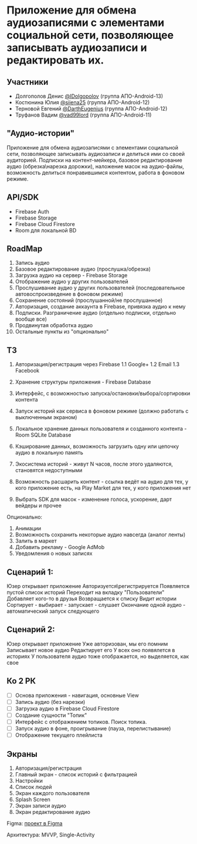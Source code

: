 # Приложение для обмена аудиозаписями с элементами социальной сети, позволяющее записывать аудиозаписи и редактировать их.

## Участники

- Долгополов Денис [@IDolgopolov](https://github.com/IDolgopolov) (группа АПО-Android-13)
- Костюнина Юлия [@siiena25](https://github.com/siiena25) (группа АПО-Android-12)
- Терновой Евгений [@DarthEugenius](https://github.com/DarthEugenius) (группа АПО-Android-12)
- Труфанов Вадим [@vad99lord](https://github.com/vad99lord) (группа АПО-Android-11)

## "Аудио-истории" 

Приложение для обмена аудиозаписями с элементами социальной сети, позволяющее записывать аудиозаписи и делиться ими со своей аудиторией.
Подписки на контент-мейкера, базовое редактирование аудио (обрезка\нарезка дорожки), наложение масок на аудио-файлы, возможность делиться понравившимся контентом, работа в фоновом режиме.

## API/SDK

- Firebase Auth
- Firebase Storage
- Firebase Cloud Firestore
- Room для локальной BD

## RoadMap

1. Запись аудио 
2. Базовое редактирование аудио (прослушка/обрезка) 
3. Загрузка аудио на сервер - Firebase Storage 
4. Отображение аудио у других пользователей 
5. Прослушивание аудио у других пользователей (последовательное автовоспроизведение в фоновом режиме) 
6. Сохранение состояний (прослушанной/не прослушанное) 
7. Авторизация, создание аккаунта в Firebase, привязка аудио к нему 
8. Подписки. Разграничение аудио (отдельно подписки, отдельно вообще все) 
9. Продвинутая обработка аудио 
10. Остальные пункты из "опционально" 


## ТЗ

1. Авторизация/регистрация через Firebase
	1.1 Google+
	1.2 Email
	1.3 Facebook

2. Хранение структуры приложения - Firebase Database

3. Интерфейс, с возможностью запуска/остановки/выбора/сортировки контента

4. Запуск историй как сервиса в фоновом режиме (должно работать с выключенным экраном)

5. Локальное хранение данных пользователя и созданного контента - Room SQLite Database

6. Кэширование данных, возможность загрузить одну или цепочку аудио в локальную память

7. Экосистема историй - живут N часов, после этого удаляются, становятся недоступными

8. Возможность расшарить контент - ссылка ведёт на аудио для тех, у кого приложение есть, на Play Market для тех, у кого приложения нет

9. Выбрать SDK для масок - изменение голоса, ускорение, дарт вейдеры и прочее

Опционально:
1. Анимации
2. Возможность сохранить некоторые аудио навсегда (аналог ленты)
3. Залить в маркет
4. Добавить рекламу - Google AdMob
5. Уведомления о новых записях

## Сценарий 1:
Юзер открывает приложение
Авторизуется\регистрируется
Появляется пустой список историй
Переходит на вкладку "Пользователи"
Добавляет кого-то в друзья
Возвращается к списку
Видит истории
Сортирует - выбирает - запускает - слушает
Окончание одной аудио - автоматический запуск следующего

## Сценарий 2:
Юзер открывает приложение
Уже авторизован, мы его помним
Записывает новое аудио
Редактирует его
У всех оно появялется в историях
У пользователя аудио тоже отображается, но выделяется, как свое

## Ко 2 РК
- [ ] Основа приложения - навигация, основные View
- [ ] Запись аудио (без нарезки)
- [ ] Загрузка аудио в Firebase Cloud Firestore
- [ ] Создание сущности "Топик"
- [ ] Интерфейс с отображением топиков. Поиск топика.
- [ ] Запуск аудио в фоне, проигрывание (пауза, перелистывание)
- [ ] Отображение текущего плейлиста

## Экраны
1. Авторизация/регистрация
2. Главный экран - список историй с фильтрацией
3. Настройки
4. Список людей
5. Экран каждого пользователя
6. Splash Screen
7. Экран записи аудио
8. Экран редактирование аудио

Figma: [проект в Figma](https://www.figma.com/file/k6flvBnAbo3FDgzrXZSXcb/Material-Baseline-Design-Kit-Community?node-id=124%3A0)

Архитектура: MVVP, Single-Activity
